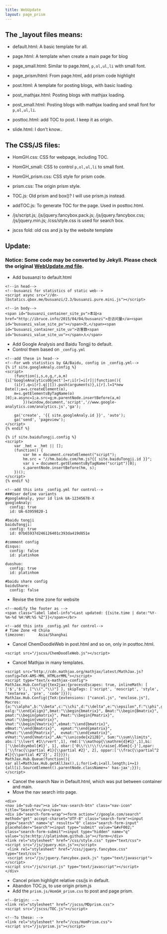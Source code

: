 ```yaml
---
title: WebUpdate
layout: page_prism
---
```


<link rel="stylesheet" href="/jscss/HomGH_small.css" type="text/css">

## The _layout files means:

- default.html: A basic template for all.

- page.html: A template when create a main page for blog
- page_small.html: Similar to page.html, `p,ol,ul,li` with small font.
- page_prism/html: From page.html, add prism code highlight

- post.html: A template for posting blogs, with basic loading.
- post_mathjax.html: Posting blogs with mathjax loading.
- post_small.html: Posting blogs with mathjax loading and small font for `p,ol,ul,li`.
- posttoc.html: add TOC to post. I keep it as origin.

- slide.html: I don't know..

## The CSS/JS files:

- HomGH.css: CSS for webpage, including TOC.
- HomGH_small: CSS to control `p,ol,ul,li` to small font.
- HomGH_prism.css: CSS style for prism code.
- prism.css: The origin prism style.
- TOC.js: Old prism and box()?  I will use prism.js instead.
- addTOC.js: To generate TOC for the page. Used in posttoc.html.

- /js/script.js; /js/jquery.fancybox.pack.js; /js/jquery.fancybox.css; /js/jquery.min.js; /css/style.css is used for search box.

- jscss fold: old css and js by the website template 

## Update:
### Notice: Some code may be converted by Jekyll. Please check the original [WebUpdate.md file](https://github.com/platinhom/platinhom.github.com/blob/master/WebUpdate.md).

- Add busuanzi to default.html

~~~ markup
<!--in head-->
<!--busuanzi for statistics of static web-->
<script async src="//dn-lbstatics.qbox.me/busuanzi/2.3/busuanzi.pure.mini.js"></script>

<!--in body-->
<span id="busuanzi_container_site_pv">本站<a href="http://ibruce.info/2015/04/04/busuanzi">总访问量</a><span id="busuanzi_value_site_pv"></span>次,</span><span id="busuanzi_container_site_uv">访客数<span id="busuanzi_value_site_uv"></span>人</span>
~~~

- Add Google Analysis and Baidu Tongji to default.
- Control them based on `_config.yml`

~~~ markup
<!--add these in head-->
<!--For web statistics by GA/Baidu, config in _config.yml-->
{% if site.googleAnaly.config %}
<script>
	(function(i,s,o,g,r,a,m){i['GoogleAnalyticsObject']=r;i[r]=i[r]||function(){
	(i[r].q=i[r].q||[]).push(arguments)},i[r].l=1*new Date();a=s.createElement(o),
	m=s.getElementsByTagName(o)[0];a.async=1;a.src=g;m.parentNode.insertBefore(a,m)
		})(window,document,'script','//www.google-analytics.com/analytics.js','ga');

	ga('create', '{{ site.googleAnaly.id }}', 'auto');
	ga('send', 'pageview');
</script>
{% endif %}

{% if site.baiduTongji.config %}
<script>
	var _hmt = _hmt || [];
	(function() {
		var hm = document.createElement("script");
		hm.src = "//hm.baidu.com/hm.js?{{ site.baiduTongji.id }}";
		var s = document.getElementsByTagName("script")[0]; 
		s.parentNode.insertBefore(hm, s);
	})();
</script>
{% endif %}

<!--add this into _config.yml for control-->
###User define variants
#googleAnaly, your id link UA-12345678-X
googleAnaly:
  config: true
  id: UA-63959820-1

#baidu tongji
baiduTongji:
  config: true
  id: 07b65937d246126401c393da419d851e

#comment config
disqus:
  config: false
  id: platinhom

duoshuo:
  config: true
  id: platinhom
  
#baidu share config
baiduShare:
  config: false
~~~

- Revise the time zone for website

~~~ markup
<!--modify the footer as -->
<span class="label label-info">Last updated: {{site.time | date:"%Y-%m-%d %H:%M:%S %Z"}}</span></br>

<!--add this into _config.yml for control-->
# Time Zone +8 China
timezone:      Asia/Shanghai
~~~

- Cancel ChemDoodleWeb in post.html and so on, only in posttoc.html.

~~~~ markup
<script src="/jscss/ChemDoodleWeb.js"></script>
~~~~

- Cancel Mathjax in many templates.

~~~~ markup
<script src="http://cdn.mathjax.org/mathjax/latest/MathJax.js?config=TeX-AMS-MML_HTMLorMML"></script>
<script type="text/x-mathjax-config">
MathJax.Hub.Config({tex2jax:{processEscapes: true, inlineMath: [ ['$','$'], ["\\(","\\)"] ], skipTags: ['script', 'noscript', 'style', 'textarea', 'pre', 'code']}});
MathJax.Hub.Config({TeX:{extensions: ["cancel.js", "enclose.js"],
Macros:{a:"\\alpha",b:"\\beta",c:"\\chi",d:"\\delta",e:"\\epsilon",f:"\\phi",g:"\\gamma",h:"\\eta",i:"\\iota",j:"\\varphi",k:"\\kappa",l:"\\lambda",m:"\\mu",n:"\\nu",o:"\\omicron",p:"\\pi",q:"\\theta",r:"\\rho",s:"\\sigma",t:"\\tau",u:"\\upsilon",v:"\\varpi",w:"\\omega",x:"\\xi",y:"\\psi",z:"\\zeta",D:"\\Delta",F:"\\Phi",G:"\\Gamma",J:"\\vartheta",L:"\\Lambda",P:"\\Pi",Q:"\\Theta",S:"\\Sigma",U:"\\Upsilon",V:"\\varsigma",W:"\\Omega",X:"\\Xi",Y:"\\Psi",ve:"\\varepsilon",vk:"\\varkappa",vq:"\\vartheta",vp:"\\varpi",vr:"\\varrho",vs:"\\varsigma",vf:"\\varphi",alg:"\\begin{align}", ealg:"\\end{align}",bmat:"\\begin{bmatrix}", Bmat:"\\begin{Bmatrix}", pmat:"\\begin{pmatrix}", Pmat:"\\begin{Pmatrix}", vmat:"\\begin{vmatrix}", Vmat:"\\begin{Vmatrix}",ebmat:"\\end{bmatrix}", eBmat:"\\end{Bmatrix}",  epmat:"\\end{pmatrix}",  ePmat:"\\end{Pmatrix}",  evmat:"\\end{vmatrix}",  eVmat:"\\end{Vmatrix}",AA:"\\unicode{x212B}", Sum:"\\sum\\limits", abs:['\\lvert #1\\rvert',1], rmd:['\\mathop{\\mathrm{d}#1}',1],bi:['\\boldsymbol{#1}', 1], obar:['0\\!\\!\\!\\raise{.05em}{-}'],opar:['\\frac{\\partial #1}{\\partial #2}', 2], oppar:['\\frac{\\partial^2 #1}{\\partial #2^2}', 2]}}});
MathJax.Hub.Queue(function(){
var all=MathJax.Hub.getAllJax(),i;for(i=0;i<all.length;i+=1){all[i].SourceElement().parentNode.className+=' has-jax';}});
</script>
~~~~

- Cancel the search Nav in Default.html, which was put between container and main.
- Move the nav search into page.

~~~~ markup
<div>
<nav id="sub-nav"><a id="nav-search-btn" class="nav-icon" title="Search"></a></nav>
<div id="search-form-wrap"><form action="//google.com/search" method="get" accept-charset="UTF-8" class="search-form"><input type="search" name="q" results="0" class="search-form-input" placeholder="Search"><input type="submit" value="&#xF002;" class="search-form-submit"><input type="hidden" name="q" value="site:http://platinhom.github.io"></form></div>
<link rel="stylesheet" href="/css/style.css" type="text/css">
<script src="/js/jquery.min.js"></script>
 <link rel="stylesheet" href="/css/jquery.fancybox.css" type="text/css">
 <script src="/js/jquery.fancybox.pack.js" type="text/javascript"></script>
<script src="/js/script.js" type="text/javascript"></script>
</div>
~~~~

- Cancel prism highlight relative css/js in default. 
- Abandon TOC.js, to use origin prism.js
- Add the `prism.js/HomGH_prism.css` to post and page prism.

~~~ markup
<!--Origin: -->
<link rel="stylesheet" href="/jscss/MDprism.css">
<script src="/jscss/TOC.js"></script>

<!--To these: -->
<link rel="stylesheet" href="/css/HomPrism.css">
<script src="/js/prism.js"></script>
~~~

